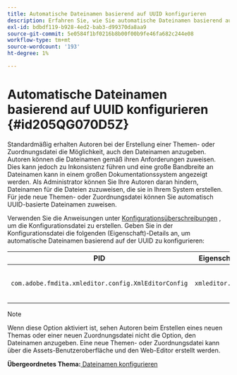 ```yaml
---
title: Automatische Dateinamen basierend auf UUID konfigurieren
description: Erfahren Sie, wie Sie automatische Dateinamen basierend auf der UUID konfigurieren.
exl-id: bdbdf119-b928-4ed2-bab3-d99370da8aa9
source-git-commit: 5e0584f1bf0216b8b00f00b9fe46fa682c244e08
workflow-type: tm+mt
source-wordcount: '193'
ht-degree: 1%

---
```


# Automatische Dateinamen basierend auf UUID konfigurieren {#id205QG070D5Z}

Standardmäßig erhalten Autoren bei der Erstellung einer Themen- oder Zuordnungsdatei die Möglichkeit, auch den Dateinamen anzugeben. Autoren können die Dateinamen gemäß ihren Anforderungen zuweisen. Dies kann jedoch zu Inkonsistenz führen und eine große Bandbreite an Dateinamen kann in einem großen Dokumentationssystem angezeigt werden. Als Administrator können Sie Ihre Autoren daran hindern, Dateinamen für die Dateien zuzuweisen, die sie in Ihrem System erstellen. Für jede neue Themen- oder Zuordnungsdatei können Sie automatisch UUID-basierte Dateinamen zuweisen.

Verwenden Sie die Anweisungen unter [Konfigurationsüberschreibungen](download-install-additional-config-override.md#) , um die Konfigurationsdatei zu erstellen. Geben Sie in der Konfigurationsdatei die folgenden \(Eigenschaft\)-Details an, um automatische Dateinamen basierend auf der UUID zu konfigurieren:

| PID | Eigenschaftenschlüssel | Eigenschaftswert |
|---|------------|--------------|
| `com.adobe.fmdita.xmleditor.config.XmlEditorConfig` | `xmleditor.uniquefilenames` | Boolesch \(true/false\).<br> **Standardwert**: false |

>[!NOTE]
>
> Wenn diese Option aktiviert ist, sehen Autoren beim Erstellen eines neuen Themas oder einer neuen Zuordnungsdatei nicht die Option, den Dateinamen anzugeben. Eine neue Themen- oder Zuordnungsdatei kann über die Assets-Benutzeroberfläche und den Web-Editor erstellt werden.

**Übergeordnetes Thema:**[ Dateinamen konfigurieren](conf-file-names.md)
